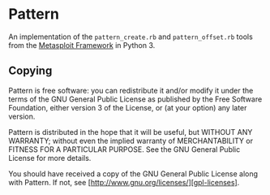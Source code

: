 # Pattern

An implementation of the `pattern_create.rb` and `pattern_offset.rb`
tools from the [Metasploit Framework][metasploit] in Python 3.

[metasploit]: https://github.com/rapid7/metasploit-framework

## Copying

Pattern is free software: you can redistribute it and/or modify it under
the terms of the GNU General Public License as published by the Free
Software Foundation, either version 3 of the License, or (at your
option) any later version.

Pattern is distributed in the hope that it will be useful, but WITHOUT
ANY WARRANTY; without even the implied warranty of MERCHANTABILITY or
FITNESS FOR A PARTICULAR PURPOSE.  See the GNU General Public License
for more details.

You should have received a copy of the GNU General Public License along
with Pattern.  If not, see [http://www.gnu.org/licenses/][gpl-licenses].

[gpl-licenses]: http://www.gnu.org/licenses/
